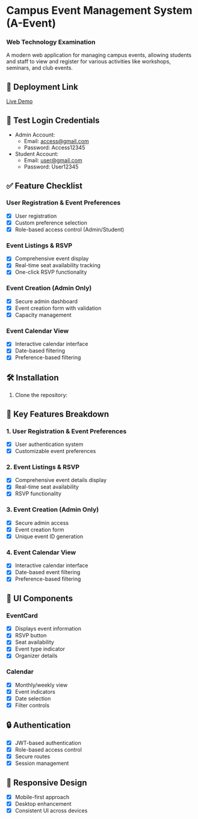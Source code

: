 # Campus Event Management System (A-Event)

### Web Technology Examination

A modern web application for managing campus events, allowing students and staff to view and register for various activities like workshops, seminars, and club events.

## 🚀 Deployment Link
[Live Demo](https://a-event.vercel.app/)

## 🔑 Test Login Credentials
- Admin Account:
  - Email: access@gmail.com
  - Password: Access12345
- Student Account:
  - Email: user@gmail.com
  - Password: User12345

## ✅ Feature Checklist

### User Registration & Event Preferences
- [x] User registration
- [x] Custom preference selection
- [x] Role-based access control (Admin/Student)

### Event Listings & RSVP 
- [x] Comprehensive event display
- [x] Real-time seat availability tracking
- [x] One-click RSVP functionality

### Event Creation (Admin Only) 
- [x] Secure admin dashboard
- [x] Event creation form with validation
- [x] Capacity management

### Event Calendar View
- [x] Interactive calendar interface
- [x] Date-based filtering
- [x] Preference-based filtering

## 🛠 Installation

1. Clone the repository:

## 🔑 Key Features Breakdown

### 1. User Registration & Event Preferences

- [x] User authentication system
- [x] Customizable event preferences

### 2. Event Listings & RSVP

- [x] Comprehensive event details display
- [x] Real-time seat availability
- [x] RSVP functionality

### 3. Event Creation (Admin Only)

- [x] Secure admin access
- [x] Event creation form
- [x] Unique event ID generation

### 4. Event Calendar View

- [x] Interactive calendar interface
- [x] Date-based event filtering
- [x] Preference-based filtering

## 🎨 UI Components

### EventCard

- [x] Displays event information
- [x] RSVP button
- [x] Seat availability
- [x] Event type indicator
- [x] Organizer details

### Calendar

- [x] Monthly/weekly view
- [x] Event indicators
- [x] Date selection
- [x] Filter controls

## 🔒 Authentication

- [x] JWT-based authentication
- [x] Role-based access control
- [x] Secure routes
- [x] Session management

## 📱 Responsive Design

- [x] Mobile-first approach
- [x] Desktop enhancement
- [x] Consistent UI across devices
